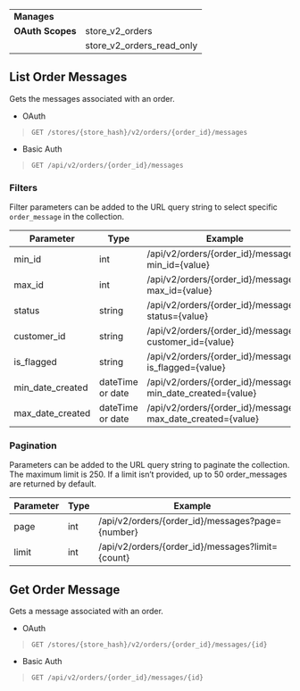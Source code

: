 |||
|---|---|
| **Manages** |
| **OAuth Scopes** | store_v2_orders
||store_v2_orders_read_only

## <span class="jumptarget"> List Order Messages </span>

Gets the messages associated with an order.

*   OAuth
>`GET /stores/{store_hash}/v2/orders/{order_id}/messages`
*   Basic Auth
>`GET /api/v2/orders/{order_id}/messages`

### <span class="jumptarget"> Filters </span>

Filter parameters can be added to the URL query string to select specific `order_message` in the collection.

| Parameter | Type | Example |
| --- | --- | --- |
| min_id | int | /api/v2/orders/{order_id}/messages?min_id={value} |
| max_id | int | /api/v2/orders/{order_id}/messages?max_id={value} |
| status | string | /api/v2/orders/{order_id}/messages?status={value} |
| customer_id | string | /api/v2/orders/{order_id}/messages?customer_id={value} |
| is_flagged | string | /api/v2/orders/{order_id}/messages?is_flagged={value} |
| min_date_created | dateTime or date | /api/v2/orders/{order_id}/messages?min_date_created={value} |
| max_date_created | dateTime or date | /api/v2/orders/{order_id}/messages?max_date_created={value} |

### <span class="jumptarget"> Pagination </span>

Parameters can be added to the URL query string to paginate the collection. The maximum limit is 250. If a limit isn’t provided, up to 50 order_messages are returned by default.

| Parameter | Type | Example |
| --- | --- | --- |
| page | int | /api/v2/orders/{order_id}/messages?page={number} |
| limit | int | /api/v2/orders/{order_id}/messages?limit={count} |

## <span class="jumptarget"> Get Order Message </span>

Gets a message associated with an order.

*   OAuth
>`GET /stores/{store_hash}/v2/orders/{order_id}/messages/{id}`
*   Basic Auth
>`GET /api/v2/orders/{order_id}/messages/{id}`
